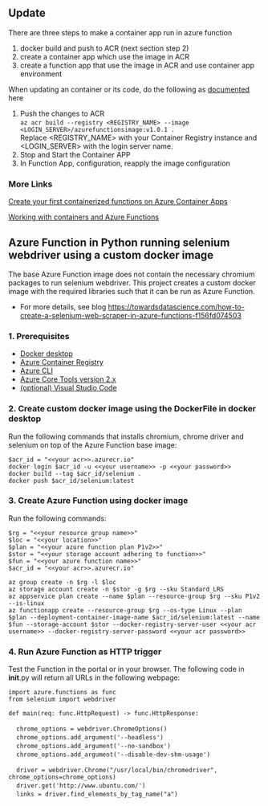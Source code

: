 ## Update
There are three steps to make a container app run in azure function
1. docker build and push to ACR (next section step 2)
2. create a container app which use the image in ACR
3. create a function app that use the image in ACR and use container app environment

When updating an container or its code, do the following as [documented](https://learn.microsoft.com/en-us/azure/azure-functions/functions-how-to-custom-container?tabs=core-tools%2Cacr%2Cazure-cli2%2Cazure-cli&pivots=azure-functions#update-an-image-in-the-registry) here
1. Push the changes to ACR\
  `az acr build --registry <REGISTRY_NAME> --image <LOGIN_SERVER>/azurefunctionsimage:v1.0.1 .`\
Replace <REGISTRY_NAME> with your Container Registry instance and <LOGIN_SERVER> with the login server name.
2. Stop and Start the Container APP
3. In Function App, configuration, reapply the image configuration

### More Links
[Create your first containerized functions on Azure Container Apps](https://learn.microsoft.com/en-us/azure/azure-functions/functions-deploy-container-apps?tabs=acr%2Cbash&pivots=programming-language-python)

[Working with containers and Azure Functions](https://learn.microsoft.com/en-us/azure/azure-functions/functions-how-to-custom-container?tabs=core-tools%2Cacr%2Cazure-cli2%2Cazure-cli&pivots=azure-functions#update-an-image-in-the-registry)

## Azure Function in Python running selenium webdriver using a custom docker image
The base Azure Function image does not contain the necessary chromium packages to run selenium webdriver. This project creates a custom docker image with the required libraries such that it can be run as Azure Function.

- For more details, see blog https://towardsdatascience.com/how-to-create-a-selenium-web-scraper-in-azure-functions-f156fd074503

### 1. Prerequisites

- [Docker desktop](https://docs.docker.com/get-docker/)
- [Azure Container Registry](https://docs.microsoft.com/nl-nl/azure/container-registry/container-registry-get-started-portal)
- [Azure CLI](https://docs.microsoft.com/en-us/cli/azure/install-azure-cli?view=azure-cli-latest)
- [Azure Core Tools version 2.x](https://docs.microsoft.com/en-us/azure/azure-functions/functions-run-local?tabs=windows%2Ccsharp%2Cbash#v2)
- [(optional) Visual Studio Code](https://code.visualstudio.com/)

### 2. Create custom docker image using the DockerFile in docker desktop

Run the following commands that installs chromium, chrome driver and selenium on top of the Azure Function base image:

`$acr_id = "<<your acr>>.azurecr.io"`  
`docker login $acr_id -u <<your username>> -p <<your password>>`  
`docker build --tag $acr_id/selenium .`  
`docker push $acr_id/selenium:latest`

### 3. Create Azure Function using docker image

Run the following commands:

`$rg = "<<your resource group name>>"`  
`$loc = "<<your location>>"`  
`$plan = "<<your azure function plan P1v2>>"`  
`$stor = "<<your storage account adhering to function>>"`  
`$fun = "<<your azure function name>>"`  
`$acr_id = "<<your acr>>.azurecr.io"`  

`az group create -n $rg -l $loc`  
`az storage account create -n $stor -g $rg --sku Standard_LRS`  
`az appservice plan create --name $plan --resource-group $rg --sku P1v2 --is-linux`  
`az functionapp create --resource-group $rg --os-type Linux --plan $plan --deployment-container-image-name $acr_id/selenium:latest --name $fun --storage-account $stor --docker-registry-server-user <<your acr username>> --docker-registry-server-password <<your acr password>> `

### 4. Run Azure Function as HTTP trigger

Test the Function in the portal or in your browser. The following code in __init__.py will return all URLs in the following webpage:

`import azure.functions as func`  
`from selenium import webdriver`  

`def main(req: func.HttpRequest) -> func.HttpResponse:`  

&nbsp;&nbsp;&nbsp;&nbsp;`chrome_options = webdriver.ChromeOptions()`  
&nbsp;&nbsp;&nbsp;&nbsp;`chrome_options.add_argument('--headless')`  
&nbsp;&nbsp;&nbsp;&nbsp;`chrome_options.add_argument('--no-sandbox')`  
&nbsp;&nbsp;&nbsp;&nbsp;`chrome_options.add_argument('--disable-dev-shm-usage')`  

&nbsp;&nbsp;&nbsp;&nbsp;`driver = webdriver.Chrome("/usr/local/bin/chromedriver", chrome_options=chrome_options)`  
&nbsp;&nbsp;&nbsp;&nbsp;`driver.get('http://www.ubuntu.com/')`  
&nbsp;&nbsp;&nbsp;&nbsp;`links = driver.find_elements_by_tag_name("a")`  
